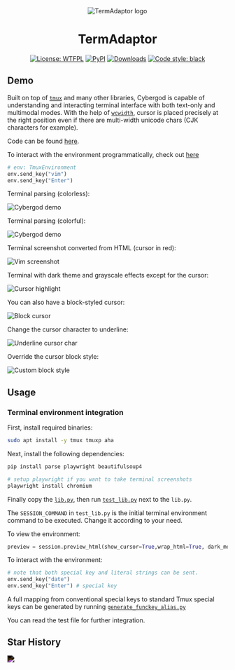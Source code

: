 <div align="center"><img src="https://github.com/james4ever0/agent-terminal-adaptor/blob/main/assets/logo.jpg?v=1&type=image" alt="TermAdaptor logo"></div>

<h1 align="center">TermAdaptor</h1>

<p align="center">
<a href="https://github.com/james4ever0/agent-terminal-adaptor/blob/master/LICENSE"><img alt="License: WTFPL" src="https://img.shields.io/badge/license-UNLICENSE-green.svg?style=flat"></a>
<a href="https://pypi.org/project/termadaptor/"><img alt="PyPI" src="https://img.shields.io/pypi/v/termadaptor"></a>
<a href="https://pepy.tech/project/termadaptor"><img alt="Downloads" src="https://static.pepy.tech/badge/termadaptor"></a>
<a href="https://github.com/james4ever0/agent-terminal-adaptor"><img alt="Code style: black" src="https://img.shields.io/badge/code%20style-black-000000.svg"></a>
</p>

## Demo

Built on top of [`tmux`](https://github.com/tmux/tmux) and many other libraries, Cybergod is capable of understanding and interacting terminal interface with both text-only and multimodal modes. With the help of [`wcwidth`](https://github.com/jquast/wcwidth), cursor is placed precisely at the right position even if there are multi-width unicode chars (CJK characters for example).

Code can be found [here](tmux_trials/lib.py).

To interact with the environment programmatically, check out [here](tmux_trials/test_lib.py)

```python
# env: TmuxEnvironment
env.send_key("vim")
env.send_key("Enter")
```

Terminal parsing (colorless):

![Cybergod demo](https://github.com/James4ever0/agi_computer_control/blob/master/propaganda/tmux_show_0.gif?v=1&type=image)

Terminal parsing (colorful):

![Cybergod demo](https://github.com/James4ever0/agi_computer_control/blob/master/propaganda/tmux_show_1.gif?v=1&type=image)

Terminal screenshot converted from HTML (cursor in red):

![Vim screenshot](https://github.com/James4ever0/agi_computer_control/blob/master/propaganda/vim_edit_tmux_screenshot.png?v=1&type=image)

Terminal with dark theme and grayscale effects except for the cursor:

![Cursor highlight](https://github.com/James4ever0/agi_computer_control/blob/master/propaganda/grayscale_dark_tmux.png?v=1&type=image)

You can also have a block-styled cursor:

![Block cursor](https://github.com/James4ever0/agi_computer_control/blob/master/propaganda/block_cursor_terminal_screenshot.png?v=1&type=image)

Change the cursor character to underline:

![Underline cursor char](https://github.com/James4ever0/agi_computer_control/blob/master/propaganda/custom_cursor_char.png?v=1&type=image)

Override the cursor block style:

![Custom block style](https://github.com/James4ever0/agi_computer_control/blob/master/propaganda/custom_block_style.png?v=1&type=image)

## Usage

### Terminal environment integration

First, install required binaries:

```bash
sudo apt install -y tmux tmuxp aha
```

Next, install the following dependencies:

```bash
pip install parse playwright beautifulsoup4

# setup playwright if you want to take terminal screenshots
playwright install chromium
```

Finally copy the [`lib.py`](https://github.com/James4Ever0/agi_computer_control/blob/master/tmux_trials/lib.py), then run [`test_lib.py`](https://github.com/James4Ever0/agi_computer_control/blob/master/tmux_trials/test_lib.py) next to the `lib.py`. 

The `SESSION_COMMAND` in `test_lib.py` is the initial terminal environment command to be executed. Change it according to your need.

To view the environment:

```python
preview = session.preview_html(show_cursor=True,wrap_html=True, dark_mode=True, grayscale=True)
```

To interact with the environment:

```python
# note that both special key and literal strings can be sent.
env.send_key("date")
env.send_key("Enter") # special key
```

A full mapping from conventional special keys to standard Tmux special keys can be generated by running [`generate_funckey_alias.py`](https://github.com/James4Ever0/agi_computer_control/blob/master/tmux_trials/generate_funckeys_alias.py)

You can read the test file for further integration.

## Star History

<img src="https://api.star-history.com/svg?repos=james4ever0/agent-terminal-adaptor&Timeline" style="filter: invert(100%);"></img>
